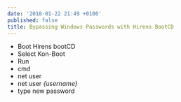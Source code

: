 ```yaml
---
date: '2018-01-22 21:49 +0100'
published: false
title: Bypassing Windows Passwords with Hirens BootCD
---
```

* Boot Hirens bootCD
* Select Kon-Boot
* Run
 * cmd
 * net user
 * net user *{username}*
 * type new password

